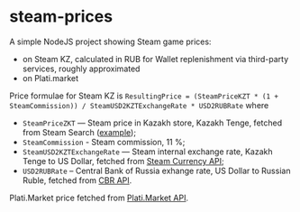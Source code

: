 # steam-prices

A simple NodeJS project showing Steam game prices:
* on Steam KZ, calculated in RUB for Wallet replenishment via third-party services, roughly approximated
* on Plati.market

Price formulae for Steam KZ is
```ResultingPrice = (SteamPriceKZT * (1 + SteamCommission)) / SteamUSD2KZTExchangeRate * USD2RUBRate```
where
* ```SteamPriceZKT``` — Steam price in Kazakh store, Kazakh Tenge, fetched from Steam Search ([example](https://steamcommunity.com/actions/SearchApps/Robocop));
* ```SteamCommission``` - Steam commission, 11 %;
* ```SteamUSD2KZTExchangeRate``` — Steam internal exchange rate, Kazakh Tenge to US Dollar, fetched from [Steam Currency API](https://api.steam-currency.ru/currency/USD:KZT);
* ```USD2RUBRate``` – Central Bank of Russia exhange rate, US Dollar to Russian Ruble, fetched from [CBR API](https://www.cbr-xml-daily.ru/daily_json.js).

Plati.Market price fetched from [Plati.Market API](https://plati.market/api/).  

